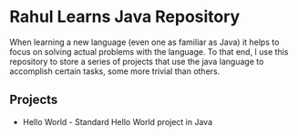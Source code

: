 # Rahul Learns Java Repository

When learning a new language (even one as familiar as Java) it helps to focus on solving actual problems with the language. To that end, I use this repository to store a series of projects that use the java language to accomplish certain tasks, some more trivial than others. 

## Projects
  - Hello World - Standard Hello World project in Java
  